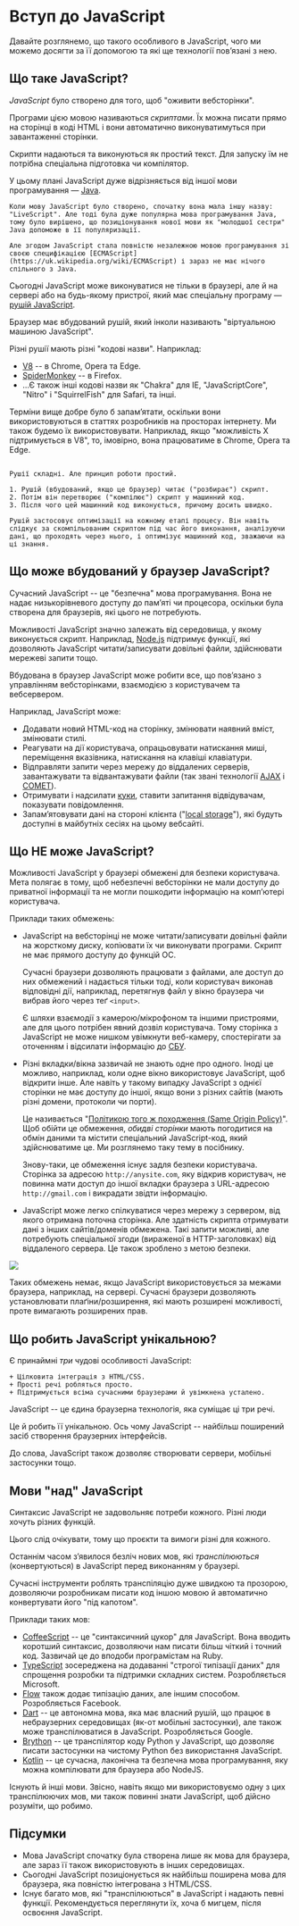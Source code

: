 # Вступ до JavaScript

Давайте розглянемо, що такого особливого в JavaScript, чого ми можемо досягти за її допомогою та які ще технології пов’язані з нею.

## Що таке JavaScript?

*JavaScript* було створено для того, щоб "оживити вебсторінки".

Програми цією мовою називаються *скриптами*. Їх можна писати прямо на сторінці в коді HTML і вони автоматично виконуватимуться при завантаженні сторінки.

Скрипти надаються та виконуються як простий текст. Для запуску їм не потрібна спеціальна підготовка чи компілятор.

У цьому плані JavaScript дуже відрізняється від іншої мови програмування — [Java](https://uk.wikipedia.org/wiki/Java).

```smart header="Чому цю мову називають <u>Java</u>Script?"
Коли мову JavaScript було створено, спочатку вона мала іншу назву: "LiveScript". Але тоді була дуже популярна мова програмування Java, тому було вирішено, що позиціонування нової мови як "молодшої сестри" Java допоможе в її популяризації.

Але згодом JavaScript стала повністю незалежною мовою програмування зі своєю специфікацією [ECMAScript](https://uk.wikipedia.org/wiki/ECMAScript) і зараз не має нічого спільного з Java.
```

Сьогодні JavaScript може виконуватися не тільки в браузері, але й на сервері або на будь-якому пристрої, який має спеціальну програму — [рушій JavaScript](https://uk.wikipedia.org/wiki/Рушій_JavaScript).

Браузер має вбудований рушій, який інколи називають "віртуальною машиною JavaScript".

Різні рушії мають різні "кодові назви". Наприклад:

- [V8](https://uk.wikipedia.org/wiki/V8_(рушій_JavaScript)) -- в Chrome, Opera та Edge.
- [SpiderMonkey](https://uk.wikipedia.org/wiki/SpiderMonkey) -- в Firefox.
- ...Є також інші кодові назви як "Chakra" для IE, "JavaScriptCore", "Nitro" і "SquirrelFish" для Safari, та інші.

Терміни вище добре було б запам’ятати, оскільки вони використовуються в статтях розробників на просторах інтернету. Ми також будемо їх використовувати. Наприклад, якщо "можливість X підтримується в V8", то, імовірно, вона працюватиме в Chrome, Opera та Edge.

```smart header="Як рушії працюють?"

Рушії складні. Але принцип роботи простий.

1. Рушій (вбудований, якщо це браузер) читає ("розбирає") скрипт.
2. Потім він перетворює ("компілює") скрипт у машинний код.
3. Після чого цей машинний код виконується, причому досить швидко.

Рушій застосовує оптимізації на кожному етапі процесу. Він навіть слідкує за скомпільованим скриптом під час його виконання, аналізуючи дані, що проходять через нього, і оптимізує машинний код, зважаючи на ці знання.
```

## Що може вбудований у браузер JavaScript?

Сучасний JavaScript -- це "безпечна" мова програмування. Вона не надає низькорівневого доступу до пам’яті чи процесора, оскільки була створена для браузерів, які цього не потребують.

Можливості JavaScript значно залежать від середовища, у якому виконується скрипт. Наприклад, [Node.js](https://uk.wikipedia.org/wiki/Node.js) підтримує функції, які дозволяють JavaScript читати/записувати довільні файли, здійснювати мережеві запити тощо.

Вбудована в браузер JavaScript може робити все, що пов’язано з управлінням вебсторінками, взаємодією з користувачем та вебсервером.

Наприклад, JavaScript може:

- Додавати новий HTML-код на сторінку, змінювати наявний вміст, змінювати стилі.
- Реагувати на дії користувача, опрацьовувати натискання миші, переміщення вказівника, натискання на клавіші клавіатури.
- Відправляти запити через мережу до віддалених серверів, завантажувати та відвантажувати файли (так звані технології [AJAX](https://uk.wikipedia.org/wiki/AJAX) і [COMET](https://uk.wikipedia.org/wiki/Comet_(програмування))).
- Отримувати і надсилати [куки](https://uk.wikipedia.org/wiki/Куки), ставити запитання відвідувачам, показувати повідомлення.
- Запам’ятовувати дані на стороні клієнта ("[local storage](https://developer.mozilla.org/uk/docs/Web/API/Window/localStorage)"), які будуть доступні в майбутніх сесіях на цьому вебсайті.

## Що НЕ може JavaScript?

Можливості JavaScript у браузері обмежені для безпеки користувача. Мета полягає в тому, щоб небезпечні вебсторінки не мали доступу до приватної інформації та не могли пошкодити інформацію на комп’ютері користувача.

Приклади таких обмежень:

- JavaScript на вебсторінці не може читати/записувати довільні файли на жорсткому диску, копіювати їх чи виконувати програми. Скрипт не має прямого доступу до функцій ОС.

    Сучасні браузери дозволяють працювати з файлами, але доступ до них обмежений і надається тільки тоді, коли користувач виконав відповідні дії, наприклад, перетягнув файл у вікно браузера чи вибрав його через теґ `<input>`.

    Є шляхи взаємодії з камерою/мікрофоном та іншими пристроями, але для цього потрібен явний дозвіл користувача. Тому сторінка з JavaScript не може нишком увімкнути веб-камеру, спостерігати за оточенням і відсилати інформацію до [СБУ](https://uk.wikipedia.org/wiki/Служба_безпеки_України).
- Різні вкладки/вікна зазвичай не знають одне про одного. Іноді це можливо, наприклад, коли одне вікно використовує JavaScript, щоб відкрити інше. Але навіть у такому випадку JavaScript з однієї сторінки не має доступу до іншої, якщо вони з різних сайтів (мають різні домени, протоколи чи порти).

    Це називається "[Політикою того ж походження (Same Origin Policy)](https://uk.wikipedia.org/wiki/Політика_того_ж_походження)". Щоб обійти це обмеження, *обидві сторінки* мають погодитися на обмін даними та містити спеціальний JavaScript-код, який здійснюватиме це. Ми розглянемо таку тему в посібнику.

    Знову-таки, це обмеження існує задля безпеки користувача. Сторінка за адресою `http://anysite.com`, яку відкрив користувач, не повинна мати доступ до іншої вкладки браузера з URL-адресою `http://gmail.com` і викрадати звідти інформацію.
- JavaScript може легко спілкуватися через мережу з сервером, від якого отримана поточна сторінка. Але здатність скрипта отримувати дані з інших сайтів/доменів обмежена. Такі запити можливі, але потребують спеціальної згоди (вираженої в HTTP-заголовках) від віддаленого сервера. Це також зроблено з метою безпеки.

![](limitations.svg)

Таких обмежень немає, якщо JavaScript використовується за межами браузера, наприклад, на сервері. Сучасні браузери дозволяють установлювати плаґіни/розширення, які мають розширені можливості, проте вимагають розширених прав.

## Що робить JavaScript унікальною?

Є принаймні *три* чудові особливості JavaScript:

```compare
+ Цілковита інтеграція з HTML/CSS.
+ Прості речі робляться просто.
+ Підтримується всіма сучасними браузерами й увімкнена усталено.
```
JavaScript -- це єдина браузерна технологія, яка суміщає ці три речі.

Це й робить її унікальною. Ось чому JavaScript -- найбільш поширений засіб створення браузерних інтерфейсів.

До слова, JavaScript також дозволяє створювати сервери, мобільні застосунки тощо.

## Мови "над" JavaScript

Синтаксис JavaScript не задовольняє потреби кожного. Різні люди хочуть різних функцій.

Цього слід очікувати, тому що проєкти та вимоги різні для кожного.

Останнім часом з’явилося безліч нових мов, які *транспілюються* (конвертуються) в JavaScript перед виконанням у браузері.

Сучасні інструменти роблять транспіляцію дуже швидкою та прозорою, дозволяючи розробникам писати код іншою мовою й автоматично конвертувати його "під капотом".

Приклади таких мов:

- [CoffeeScript](http://coffeescript.org/) -- це "синтаксичний цукор" для JavaScript. Вона вводить коротший синтаксис, дозволяючи нам писати більш чіткий і точний код. Зазвичай це до вподоби програмістам на Ruby.
- [TypeScript](http://www.typescriptlang.org/) зосереджена на додаванні "строгої типізації даних" для спрощення розробки та підтримки складних систем. Розробляється Microsoft.
- [Flow](http://flow.org/) також додає типізацію даних, але іншим способом. Розробляється Facebook.
- [Dart](https://dart.dev/) -- це автономна мова, яка має власний рушій, що працює в небраузерних середовищах (як-от мобільні застосунки), але також може транспілюватися в JavaScript. Розробляється Google.
- [Brython](https://brython.info/) -- це транспілятор коду Python у JavaScript, що дозволяє писати застосунки на чистому Python без використання JavaScript.
- [Kotlin](https://kotlinlang.org/docs/js-overview.html) -- це сучасна, лаконічна та безпечна мова програмування, яку можна компілювати для браузера або NodeJS.

Існують й інші мови. Звісно, навіть якщо ми використовуємо одну з цих транспілюючих мов, ми також повинні знати JavaScript, щоб дійсно розуміти, що робимо.

## Підсумки

- Мова JavaScript спочатку була створена лише як мова для браузера, але зараз її також використовують в інших середовищах.
- Сьогодні JavaScript позиціонується як найбільш поширена мова для браузера, яка повністю інтегрована з HTML/CSS.
- Існує багато мов, які "транспілюються" в JavaScript і надають певні функції. Рекомендується переглянути їх, хоча б мигцем, після освоєння JavaScript.
